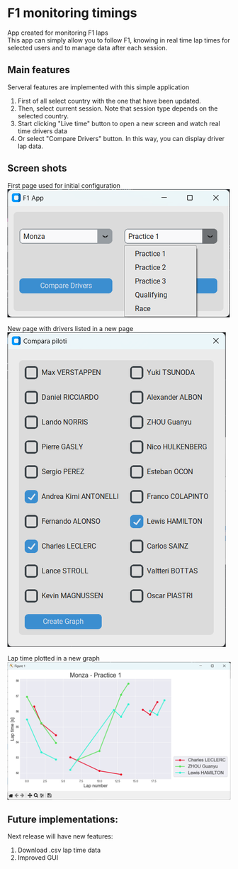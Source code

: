 # F1 monitoring timings

App created for monitoring F1 laps\
This app can simply allow you to follow F1, knowing in real time lap times for selected users and to manage data after each session.  

## Main features

Serveral features are implemented with this simple application
1. First of all select country with the one that have been updated.
2. Then, select current session. Note that session type depends on the selected country.
3. Start clicking "Live time" button to open a new screen and watch real time drivers data
4. Or select "Compare Drivers" button. In this way, you can display driver lap data.

## Screen shots
First page used for initial configuration\
![Screenshot settings page.](https://github.com/lorienzo9/F1_app/blob/main/images/f1_app_settings_page.png)

  

New page with drivers listed in a new page\
![Screenshot settings page.](https://github.com/lorienzo9/F1_app/blob/main/images/display_drivers_selected.png)

  

Lap time plotted in a new graph\
![Screenshot settings page.](https://github.com/lorienzo9/F1_app/blob/main/images/displayed_data.png)



## Future implementations:
Next release will have new features:
1. Download .csv lap time data
2. Improved GUI
